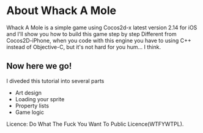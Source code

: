 About Whack A Mole
==================
Whack A Mole is a simple game using Cocos2d-x latest version 2.14 for iOS and I'll show you how to build this game step by step 
Different from Cocos2D-iPhone, when you code with this engine you have to using C++ instead of Objective-C,  but it's not hard
for you hum... I think.

Now here we go!
---------------
I diveded this tutorial into several parts
  - Art design
  - Loading your sprite
  - Property lists
  - Game logic

Licence: Do What The Fuck You Want To Public Licence(WTFYWTPL).
